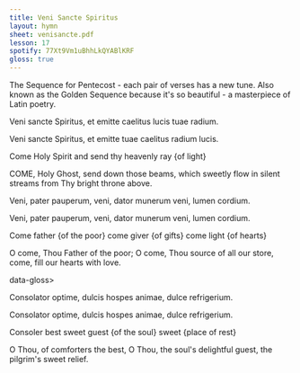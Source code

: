 ```yaml
---
title: Veni Sancte Spiritus
layout: hymn
sheet: venisancte.pdf
lesson: 17
spotify: 77Xt9Vm1uBhhLkQYABlKRF
gloss: true
---
```


The Sequence for Pentecost - each pair of verses has a new tune. Also known as the Golden Sequence because it's so beautiful - a masterpiece of Latin poetry.

<div data-gloss>
<p>Veni sancte Spiritus, et emitte caelitus lucis tuae radium.</p>
<p>Veni sancte Spiritus, et emitte tuae caelitus radium lucis.</p>
<p>Come Holy Spirit and send thy heavenly ray {of light} </p>
<p>COME, Holy Ghost,
send down those beams,
which sweetly flow in silent streams
from Thy bright throne above.</p>
</div>

<div data-gloss>
<p>Veni, pater pauperum, veni, dator munerum veni, lumen cordium.</p>
<p>Veni, pater pauperum, veni, dator munerum veni, lumen cordium.</p>
<p>Come father {of the poor} come giver {of gifts} come light {of hearts}</p>
<p>O come, Thou Father of the poor;
O come, Thou source of all our store,
come, fill our hearts with love.</p>
</div>

<div> data-gloss>
<p>Consolator optime, dulcis hospes animae, dulce refrigerium.</p>
<p>Consolator optime, dulcis hospes animae, dulce refrigerium.</p>
<p>Consoler best sweet guest {of the soul} sweet {place of rest}</p>
<p>O Thou, of comforters the best,
O Thou, the soul's delightful guest,
the pilgrim's sweet relief.</p>
</div>


